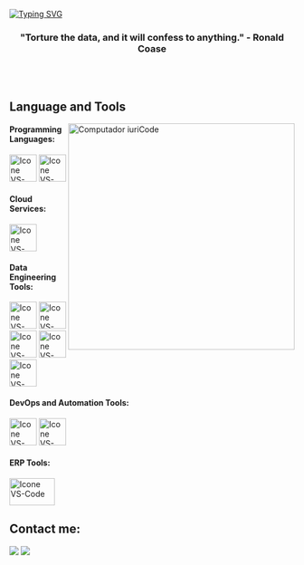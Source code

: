 [![Typing SVG](https://readme-typing-svg.herokuapp.com?color=4682B4&size=35&center=true&vCenter=true&width=1000&lines=Welcome+to+my+GitHub+profile!;My+name+is+Divine+Sam;I'm+an+Analytics+Engineer)](https://git.io/typing-svg)

<h3 align="center">"Torture the data, and it will confess to anything." - Ronald Coase</h3>

<br>

<br>

## Language and Tools

<img src="https://raw.githubusercontent.com/MicaelliMedeiros/micaellimedeiros/master/image/computer-illustration.png" min-width="400px" max-width="400px" width="400px" align="right" alt="Computador iuriCode">

#### Programming Languages:
  [<img height="48px" width="48px" alt="Icone VS-Code" src="https://upload.wikimedia.org/wikipedia/commons/c/c3/Python-logo-notext.svg"/>](https://developer.mozilla.org/en-US/docs/Web/HTML)
  [<img height="48px" width="48px" alt="Icone VS-Code" src="https://logowik.com/content/uploads/images/azure-sql-database6354.jpg"/>](https://developer.mozilla.org/en-US/docs/Web/CSS)
  

#### Cloud Services:

  [<img height="48px" width="48px" alt="Icone VS-Code" src="https://pendulum-it.com/wp-content/uploads/2020/05/Google-Cloud-Platform-GCP-logo.png"/>](https://www.aws.com/)
  

#### Data Engineering Tools:
[<img height="48px" width="48px" alt="Icone VS-Code" src="https://logosandtypes.com/wp-content/uploads/2020/07/kafka.svg"/>](https://www.kafka.com/)
[<img height="48px" width="48px" alt="Icone VS-Code" src="https://www.svgrepo.com/show/353380/airflow.svg"/>](https://www.airflow.com/)
[<img height="48px" width="48px" alt="Icone VS-Code" src="https://www.svgrepo.com/show/330270/dbt.svg"/>](https://www.dbt.com/)
[<img height="48px" width="48px" alt="Icone VS-Code" src="https://miro.medium.com/v2/resize:fit:1200/1*BLMkN_JD4e--TAUOqaVf6A.png"/>](https://www.aws.com/)
[<img height="48px" width="48px" alt="Icone VS-Code" src="https://dagster.io/images/brand/logos/dagster-primary-mark.svg"/>](https://dagster.io/)

#### DevOps and Automation Tools:
[<img height="48px" width="48px" alt="Icone VS-Code" src="https://skillicons.dev/icons?i=github"/>](https://github.com/)
[<img height="48px" width="48px" alt="Icone VS-Code" src="https://www.svgrepo.com/show/349342/docker.svg"/>](https://www.docker.com/)


#### ERP Tools:
[<img height="48px" width="80px" alt="Icone VS-Code" src="https://upload.wikimedia.org/wikipedia/commons/thumb/5/59/SAP_2011_logo.svg/455px-SAP_2011_logo.svg.png?20230905220744"/>](https://www.kafka.com/)

## Contact me:
<div>
<a href = "mailto: divinesam100@mail.com"><img loading="lazy" src="https://img.shields.io/badge/Gmail-D14836?style=for-the-badge&logo=gmail&logoColor=white" target="_blank"></a>
<a href="https://www.linkedin.com/in/divinesam/" target="_blank"><img loading="lazy" src="https://img.shields.io/badge/-LinkedIn-%230077B5?style=for-the-badge&logo=linkedin&logoColor=white" target="_blank"></a>   
</div>




